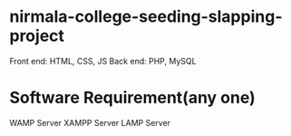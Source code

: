 # nirmala-college-seeding-slapping-project

Front end: HTML, CSS, JS
Back end: PHP, MySQL

# Software Requirement(any one)
WAMP Server
XAMPP Server
LAMP Server